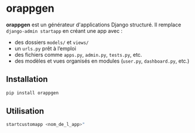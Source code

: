 # orappgen

**orappgen** est un générateur d'applications Django structuré. Il remplace `django-admin startapp` en créant une app avec :

- des dossiers `models/` et `views/`
- un `urls.py` prêt à l’emploi
- des fichiers comme `apps.py`, `admin.py`, `tests.py`, etc.
- des modèles et vues organisés en modules (`user.py`, `dashboard.py`, etc.)

## Installation

```bash
pip install orappgen 
```

## Utilisation
```bash
startcustomapp <nom_de_l_app>"
